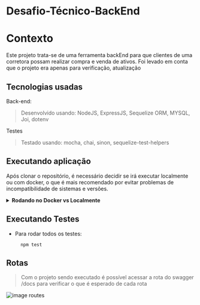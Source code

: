 # Desafio-Técnico-BackEnd

# Contexto
Este projeto trata-se de uma ferramenta backEnd para que clientes de uma corretora possam realizar compra e venda de ativos.
Foi levado em conta que o projeto era apenas para verificação, atualização

## Tecnologias usadas

Back-end:
> Desenvolvido usando: NodeJS, ExpressJS, Sequelize ORM, MYSQL, Joi, dotenv

Testes
> Testado usando: mocha, chai, sinon, sequelize-test-helpers

## Executando aplicação

Após clonar o repositório, é necessário decidir se irá executar localmente ou com docker, o que é mais recomendado por evitar problemas de incompatibilidade de sistemas e versões.

<details>
  <summary><strong>Rodando no Docker vs Localmente</strong></summary><br />

  ## Com Docker (recomendado)

  > Acessar o diretório onde o repositório foi clonado e iniciar os containers utilizando o comando `docker-compose up -d`.

  > Utilizar o comando `docker exec -it stocks_trade_api bash`.
  - Ele dará acesso ao terminal interativo do container rodando o nodeJS.

  > Instalar as dependências com `npm install`

  > Iniciar o banco de dados com `npm run db:start`

  > Finalmente rodar a aplicação com  `npm start`

  ---

  ## Sem Docker

  > Instalar as dependências com `npm install`

  > Alterar as informações de login do seu usuário MySQL Server dentro do arquivo .env

  > Iniciar o banco de dados com `npm run db:start`

  > Finalmente rodar a aplicação com  `npm start`
  
  <br/>
</details>

## Executando Testes

* Para rodar todos os testes:

  ```
    npm test
  ```

## Rotas

  > Com o projeto sendo executado é possível acessar a rota do swagger /docs para verificar o que é esperado de cada rota

  ![image routes](https://github.com/brennomiliani/Desafio-Tecnico-BackEnd/blob/dev/.public/swaggerRoutes.png)
